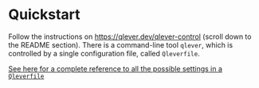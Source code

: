 # Quickstart

Follow the instructions on <https://qlever.dev/qlever-control> (scroll down to
the README section). There is a command-line tool `qlever`, which is controlled
by a single configuration file, called `Qleverfile`.

[See here for a complete reference to all the possible settings in a `Qleverfile`](qleverfile.md)
